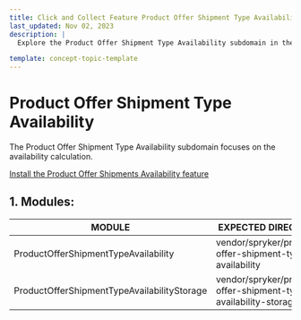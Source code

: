 ```yaml
---
title: Click and Collect Feature Product Offer Shipment Type Availability Subdomain Walkthrough
last_updated: Nov 02, 2023
description: |
  Explore the Product Offer Shipment Type Availability subdomain in the Click and Collect feature. Explore the availability calculation and understand how to install and configure the essential modules for optimal functionality.

template: concept-topic-template
---
```


# Product Offer Shipment Type Availability

The Product Offer Shipment Type Availability subdomain focuses on the availability calculation.

[Install the Product Offer Shipments Availability feature](/docs/pbc/all/install-features/{{page.version}}/install-the-product-offer-shipments-availability-feature.html)

## 1. Modules:

| MODULE                                      | EXPECTED DIRECTORY                                              |
|---------------------------------------------|-----------------------------------------------------------------|
| ProductOfferShipmentTypeAvailability        | vendor/spryker/product-offer-shipment-type-availability         |
| ProductOfferShipmentTypeAvailabilityStorage | vendor/spryker/product-offer-shipment-type-availability-storage |


